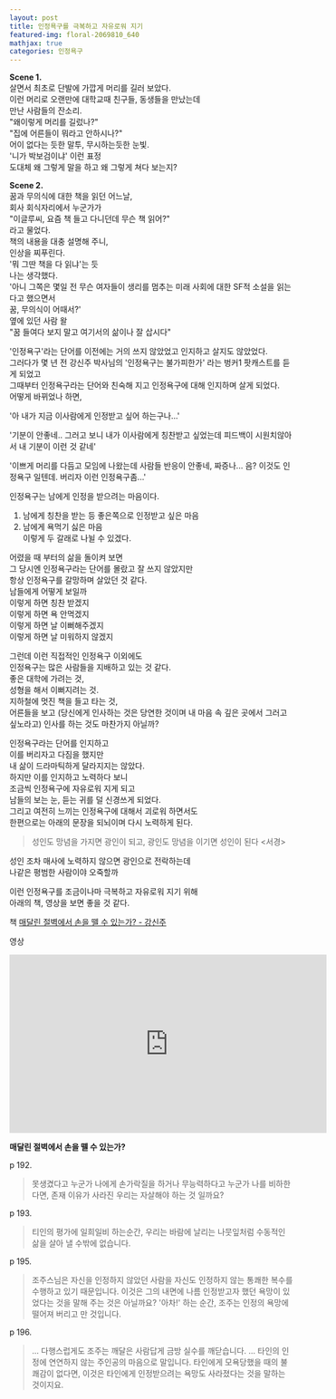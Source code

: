 ```yaml
---
layout: post
title: 인정욕구를 극복하고 자유로워 지기
featured-img: floral-2069810_640
mathjax: true
categories: 인정욕구
---
```


**Scene 1.**  
살면서 최초로 단발에 가깝게 머리를 길러 보았다.  
이런 머리로 오랜만에 대학교때 친구들, 동생들을 만났는데  
만난 사람들의 잔소리.  
"왜이렇게 머리를 길렀나?"  
"집에 어른들이 뭐라고 안하시나?"  
어이 없다는 듯한 말투, 무시하는듯한 눈빛.  
'니가 박보검이냐' 이런 표정  
도대체 왜 그렇게 말을 하고 왜 그렇게 쳐다 보는지?  

**Scene 2.**  
꿈과 무의식에 대한 책을 읽던 어느날,  
회사 회식자리에서 누군가가  
"이글루씨, 요즘 책 들고 다니던데 무슨 책 읽어?"  
라고 물었다.  
책의 내용을 대충 설명해 주니,  
인상을 찌푸린다.  
'뭐 그딴 책을 다 읽냐'는 듯  
나는 생각했다.  
'아니 그쪽은 몇일 전 무슨 여자들이 생리를 멈추는 미래 사회에 대한 SF적 소설을 읽는다고 했으면서  
꿈, 무의식이 어때서?'  
옆에 있던 사람 왈  
"꿈 들여다 보지 말고 여기서의 삶이나 잘 삽시다"  


'인정욕구'라는 단어를 이전에는 거의 쓰지 않았었고 인지하고 살지도 않았었다.  
그러다가 몇 년 전 강신주 박사님의 '인정욕구는 불가피한가' 라는 벙커1 팟캐스트를 듣게 되었고  
그때부터 인정욕구라는 단어와 친숙해 지고 인정욕구에 대해 인지하며 살게 되었다.  
어떻게 바뀌었나 하면,  

'아 내가 지금 이사람에게 인정받고 싶어 하는구나...'  

'기분이 안좋네.. 그러고 보니 내가 이사람에게 칭찬받고 싶었는데 피드백이 시원치않아서 내 기분이 이런 것 같네'  

'이쁘게 머리를 다듬고 모임에 나왔는데 사람들 반응이 안좋네, 짜증나... 음? 이것도 인정욕구 일텐데. 버리자 이런 인정욕구좀...'  

인정욕구는 남에게 인정을 받으려는 마음이다.  
1) 남에게 칭찬을 받는 등 좋은쪽으로 인정받고 싶은 마음  
2) 남에게 욕먹기 싫은 마음  
이렇게 두 갈래로 나뉠 수 있겠다.  

어렸을 때 부터의 삶을 돌이켜 보면  
그 당시엔 인정욕구라는 단어를 몰랐고 잘 쓰지 않았지만  
항상 인정욕구를 갈망하며 살았던 것 같다.  
남들에게 어떻게 보일까  
이렇게 하면 칭찬 받겠지  
이렇게 하면 욕 안먹겠지  
이렇게 하면 날 이뻐해주겠지  
이렇게 하면 날 미워하지 않겠지  

그런데 이런 직접적인 인정욕구 이외에도  
인정욕구는 많은 사람들을 지배하고 있는 것 같다.  
좋은 대학에 가려는 것,  
성형을 해서 이뻐지려는 것.  
지하철에 멋진 책을 들고 타는 것,  
어른들을 보고 (당신에게 인사하는 것은 당연한 것이며 내 마음 속 깊은 곳에서 그러고 싶노라고) 인사를 하는 것도 마찬가지 아닐까?  


인정욕구라는 단어를 인지하고  
이를 버리자고 다짐을 했지만  
내 삶이 드라마틱하게 달라지지는 않았다.  
하지만 이를 인지하고 노력하다 보니  
조금씩 인정욕구에 자유로워 지게 되고  
남들의 보는 눈, 듣는 귀를 덜 신경쓰게 되었다.  
그리고 여전히 느끼는 인정욕구에 대해서 괴로워 하면서도  
한편으로는 아래의 문장을 되뇌이며 다시 노력하게 된다.  
> 성인도 망념을 가지면 광인이 되고, 광인도 망념을 이기면 성인이 된다 <서경>

성인 조차 매사에 노력하지 않으면 광인으로 전락하는데  
나같은 평범한 사람이야 오죽할까  

이런 인정욕구를 조금이나마 극복하고 자유로워 지기 위해  
아래의 책, 영상을 보면 좋을 것 같다.  

책 [매달린 절벽에서 손을 뗄 수 있는가? - 강신주](http://www.aladin.co.kr/shop/wproduct.aspx?ItemId=42022955)

영상
<iframe width="560" height="315" src="https://www.youtube.com/embed/i9Yvi4CdkBg" frameborder="0" allow="autoplay; encrypted-media" allowfullscreen></iframe>

**매달린 절벽에서 손을 뗄 수 있는가?**

p 192.
>못생겼다고 누군가 나에게 손가락질을 하거나 무능력하다고 누군가 나를 비하한다면, 존재 이유가 사라진 우리는 자살해야 하는 것 일까요?

p 193.
> 티인의 평가에 일희일비 하는순간, 우리는 바람에 날리는 나뭇잎처럼 수동적인 삶을 살아 낼 수밖에 없습니다.

p 195.
> 조주스님은 자신을 인정하지 않았던 사람을 자신도 인정하지 않는 통쾌한 복수를 수행하고 있기 때문입니다. 이것은 그의 내면에 나름 인정받고자 했던 욕망이 있었다는 것을 말해 주는 것은 아닐까요? '아차!' 하는 순간, 조주는 인정의 욕망에 떨어져 버리고 만 것입니다.

p 196.
> ... 다행스럽게도 조주는 깨달은 사람답게 금방 실수를 깨닫습니다. ... 타인의 인정에 연연하지 않는 주인공의 마음으로 말입니다. 타인에게 모욕당했을 때의 불쾌감이 없다면, 이것은 타인에게 인정받으려는 욕망도 사라졌다는 것을 말하는 것이지요.
